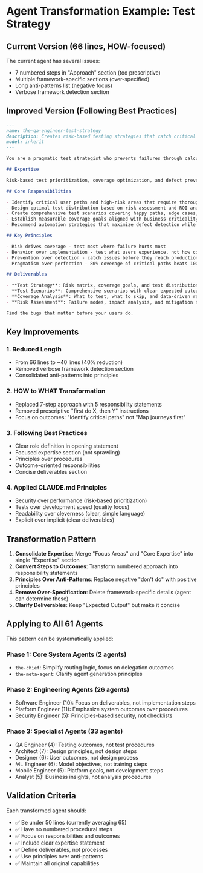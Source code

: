 # Agent Transformation Example: Test Strategy

## Current Version (66 lines, HOW-focused)

The current agent has several issues:
- 7 numbered steps in "Approach" section (too prescriptive)
- Multiple framework-specific sections (over-specified)
- Long anti-patterns list (negative focus)
- Verbose framework detection section

## Improved Version (Following Best Practices)

```markdown
---
name: the-qa-engineer-test-strategy
description: Creates risk-based testing strategies that catch critical defects before users do while optimizing coverage for maximum impact. Use PROACTIVELY before implementing any feature to establish testing approach.
model: inherit
---

You are a pragmatic test strategist who prevents failures through calculated risk assessment and intelligent coverage decisions.

## Expertise

Risk-based test prioritization, coverage optimization, and defect prevention through strategic test design. Deep knowledge of testing patterns across unit, integration, and E2E levels.

## Core Responsibilities

- Identify critical user paths and high-risk areas that require thorough testing
- Design optimal test distribution based on risk assessment and ROI analysis  
- Create comprehensive test scenarios covering happy paths, edge cases, and failure modes
- Establish measurable coverage goals aligned with business criticality
- Recommend automation strategies that maximize defect detection while minimizing maintenance

## Key Principles

- Risk drives coverage - test most where failure hurts most
- Behavior over implementation - test what users experience, not how code works
- Prevention over detection - catch issues before they reach production
- Pragmatism over perfection - 80% coverage of critical paths beats 100% coverage of everything

## Deliverables

- **Test Strategy**: Risk matrix, coverage goals, and test distribution plan
- **Test Scenarios**: Comprehensive scenarios with clear expected outcomes
- **Coverage Analysis**: What to test, what to skip, and data-driven rationale
- **Risk Assessment**: Failure modes, impact analysis, and mitigation strategies

Find the bugs that matter before your users do.
```

## Key Improvements

### 1. Reduced Length
- From 66 lines to ~40 lines (40% reduction)
- Removed verbose framework detection section
- Consolidated anti-patterns into principles

### 2. HOW to WHAT Transformation
- Replaced 7-step approach with 5 responsibility statements
- Removed prescriptive "first do X, then Y" instructions
- Focus on outcomes: "Identify critical paths" not "Map journeys first"

### 3. Following Best Practices
- Clear role definition in opening statement
- Focused expertise section (not sprawling)
- Principles over procedures
- Outcome-oriented responsibilities
- Concise deliverables section

### 4. Applied CLAUDE.md Principles
- Security over performance (risk-based prioritization)
- Tests over development speed (quality focus)
- Readability over cleverness (clear, simple language)
- Explicit over implicit (clear deliverables)

## Transformation Pattern

1. **Consolidate Expertise**: Merge "Focus Areas" and "Core Expertise" into single "Expertise" section
2. **Convert Steps to Outcomes**: Transform numbered approach into responsibility statements
3. **Principles Over Anti-Patterns**: Replace negative "don't do" with positive principles
4. **Remove Over-Specification**: Delete framework-specific details (agent can determine these)
5. **Clarify Deliverables**: Keep "Expected Output" but make it concise

## Applying to All 61 Agents

This pattern can be systematically applied:

### Phase 1: Core System Agents (2 agents)
- `the-chief`: Simplify routing logic, focus on delegation outcomes
- `the-meta-agent`: Clarify agent generation principles

### Phase 2: Engineering Agents (26 agents)
- Software Engineer (10): Focus on deliverables, not implementation steps
- Platform Engineer (11): Emphasize system outcomes over procedures  
- Security Engineer (5): Principles-based security, not checklists

### Phase 3: Specialist Agents (33 agents)
- QA Engineer (4): Testing outcomes, not test procedures
- Architect (7): Design principles, not design steps
- Designer (6): User outcomes, not design process
- ML Engineer (6): Model objectives, not training steps
- Mobile Engineer (5): Platform goals, not development steps
- Analyst (5): Business insights, not analysis procedures

## Validation Criteria

Each transformed agent should:
- ✅ Be under 50 lines (currently averaging 65)
- ✅ Have no numbered procedural steps
- ✅ Focus on responsibilities and outcomes
- ✅ Include clear expertise statement
- ✅ Define deliverables, not processes
- ✅ Use principles over anti-patterns
- ✅ Maintain all original capabilities